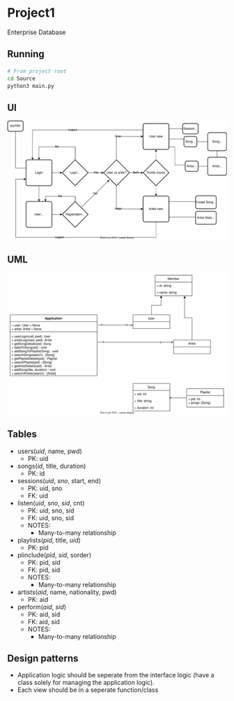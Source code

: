 # Project1
Enterprise Database

## Running
```bash
# From project root
cd Source
python3 main.py
```

## UI
![UI_Flowchart](https://github.com/CMPUT2912022/Project1/blob/main/Documentation/UI_Flowchart.svg)


## UML
![UML](https://github.com/CMPUT2912022/Project1/blob/main/Documentation/UML.svg)


## Tables
- users(*uid*, name, pwd)
  - PK: uid
- songs(*id*, title, duration)
  - PK: id
- sessions(*uid*, *sno*, start, end)
  - PK: uid, sno
  - FK: uid
- listen(*uid*, *sno*, *sid*, cnt)
  - PK: uid, sno, sid
  - FK: uid, sno, sid
  - NOTES:
    - Many-to-many relationship
- playlists(*pid*, title, *uid*)
  - PK: pid
- plinclude(*pid*, *sid*, sorder)
  - PK: pid, sid
  - FK: pid, sid
  - NOTES:
    - Many-to-many relationship
- artists(*aid*, name, nationality, pwd)
  - PK: aid
- perform(*aid*, *sid*)
  - PK: aid, sid
  - FK: aid, sid
  - NOTES:
    - Many-to-many relationship

## Design patterns
- Application logic should be seperate from the interface logic (have a class solely for managing the application logic).
- Each view should be in a seperate function/class
